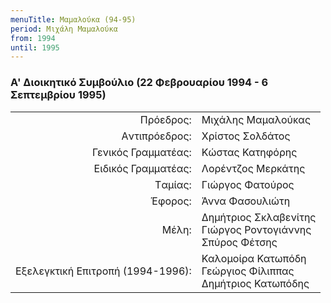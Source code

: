 ```yaml
---
menuTitle: Μαμαλούκα (94-95)
period: Μιχάλη Μαμαλούκα
from: 1994
until: 1995
---
```


### Α' Διοικητικό Συμβούλιο (22 Φεβρουαρίου 1994 - 6 Σεπτεμβρίου 1995)

|                              |                        |
| ---------------------------: | :----------------------|
| Πρόεδρος: | Μιχάλης Μαμαλούκας|
| Aντιπρόεδρος: | Χρίστος Σολδάτος |
| Γενικός Γραμματέας: | Κώστας Κατηφόρης |
| Eιδικός Γραμματέας: | Λορέντζος Μερκάτης |
| Tαμίας: | Γιώργος Φατούρος|
| Έφορος: | Άννα Φασουλιώτη|
| Μέλη: | Δημήτριος Σκλαβενίτης<br/>Γιώργος Ροντογιάννης<br/>Σπύρος Φέτσης|
| Εξελεγκτική Επιτροπή (1994-1996): | Καλομοίρα Κατωπόδη<br/>Γεώργιος Φίλιππας<br/>Δημήτριος Κατωπόδης|
